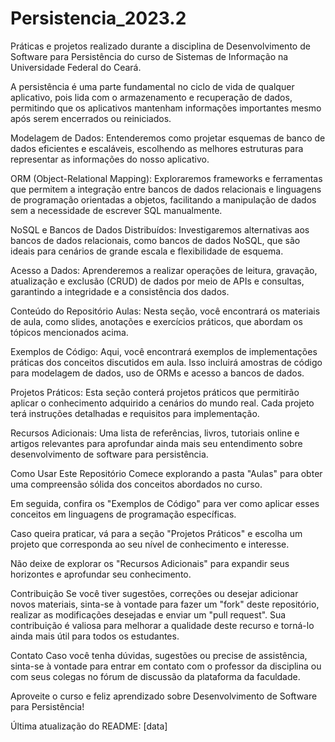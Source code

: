 # Persistencia_2023.2
Práticas e projetos realizado durante a disciplina de Desenvolvimento de Software para Persistência do curso de Sistemas de Informação na Universidade Federal do Ceará.

A persistência é uma parte fundamental no ciclo de vida de qualquer aplicativo, pois lida com o armazenamento e recuperação de dados, permitindo que os aplicativos mantenham informações importantes mesmo após serem encerrados ou reiniciados.

Modelagem de Dados: Entenderemos como projetar esquemas de banco de dados eficientes e escaláveis, escolhendo as melhores estruturas para representar as informações do nosso aplicativo.

ORM (Object-Relational Mapping): Exploraremos frameworks e ferramentas que permitem a integração entre bancos de dados relacionais e linguagens de programação orientadas a objetos, facilitando a manipulação de dados sem a necessidade de escrever SQL manualmente.

NoSQL e Bancos de Dados Distribuídos: Investigaremos alternativas aos bancos de dados relacionais, como bancos de dados NoSQL, que são ideais para cenários de grande escala e flexibilidade de esquema.

Acesso a Dados: Aprenderemos a realizar operações de leitura, gravação, atualização e exclusão (CRUD) de dados por meio de APIs e consultas, garantindo a integridade e a consistência dos dados.

Conteúdo do Repositório
Aulas: Nesta seção, você encontrará os materiais de aula, como slides, anotações e exercícios práticos, que abordam os tópicos mencionados acima.

Exemplos de Código: Aqui, você encontrará exemplos de implementações práticas dos conceitos discutidos em aula. Isso incluirá amostras de código para modelagem de dados, uso de ORMs e acesso a bancos de dados.

Projetos Práticos: Esta seção conterá projetos práticos que permitirão aplicar o conhecimento adquirido a cenários do mundo real. Cada projeto terá instruções detalhadas e requisitos para implementação.

Recursos Adicionais: Uma lista de referências, livros, tutoriais online e artigos relevantes para aprofundar ainda mais seu entendimento sobre desenvolvimento de software para persistência.

Como Usar Este Repositório
Comece explorando a pasta "Aulas" para obter uma compreensão sólida dos conceitos abordados no curso.

Em seguida, confira os "Exemplos de Código" para ver como aplicar esses conceitos em linguagens de programação específicas.

Caso queira praticar, vá para a seção "Projetos Práticos" e escolha um projeto que corresponda ao seu nível de conhecimento e interesse.

Não deixe de explorar os "Recursos Adicionais" para expandir seus horizontes e aprofundar seu conhecimento.

Contribuição
Se você tiver sugestões, correções ou desejar adicionar novos materiais, sinta-se à vontade para fazer um "fork" deste repositório, realizar as modificações desejadas e enviar um "pull request". Sua contribuição é valiosa para melhorar a qualidade deste recurso e torná-lo ainda mais útil para todos os estudantes.

Contato
Caso você tenha dúvidas, sugestões ou precise de assistência, sinta-se à vontade para entrar em contato com o professor da disciplina ou com seus colegas no fórum de discussão da plataforma da faculdade.

Aproveite o curso e feliz aprendizado sobre Desenvolvimento de Software para Persistência!

Última atualização do README: [data]





